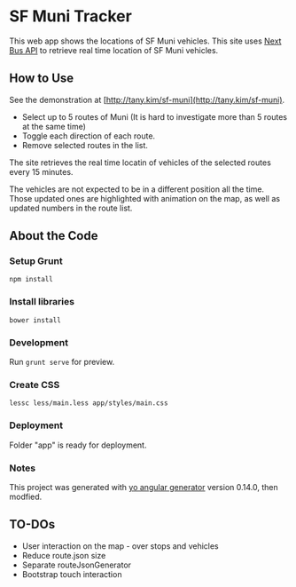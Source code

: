 # SF Muni Tracker

This web app shows the locations of SF Muni vehicles.
This site uses [Next Bus API](http://www.nextbus.com/xmlFeedDocs/NextBusXMLFeed.pdf) to retrieve real time location of SF Muni vehicles.

## How to Use

See the demonstration at [http://tany.kim/sf-muni](http://tany.kim/sf-muni).

* Select up to 5 routes of Muni (It is hard to investigate more than 5 routes at the same time)
* Toggle each direction of each route.
* Remove selected routes in the list.

The site retrieves the real time locatin of vehicles of the selected routes every 15 minutes. 

The vehicles are not expected to be in a different position all the time. Those updated ones are highlighted with animation on the map, as well as updated numbers in the route list.

## About the Code
### Setup Grunt

```
npm install
```

### Install libraries

```
bower install
```

### Development

Run `grunt serve` for preview.

### Create CSS

```
lessc less/main.less app/styles/main.css
```

### Deployment

Folder "app" is ready for deployment.

### Notes

This project was generated with [yo angular generator](https://github.com/yeoman/generator-angular) version 0.14.0, then modfied.

## TO-DOs

* User interaction on the map - over stops and vehicles
* Reduce route.json size
* Separate routeJsonGenerator
* Bootstrap touch interaction